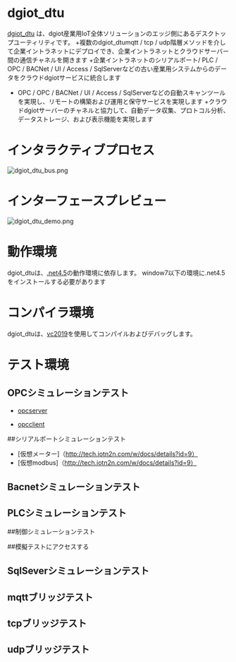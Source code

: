 # dgiot_dtu

 [dgiot_dtu](http://dgiot-1253666439.cos.ap-shanghai-fsi.myqcloud.com/dgiot4.0/dgiot_dtu.zip) は、dgiot産業用IoT全体ソリューションのエッジ側にあるデスクトップユーティリティです。
 +複数のdgiot_dtumqtt / tcp / udp階層メソッドを介して企業イントラネットにデプロイでき、企業イントラネットとクラウドサーバー間の通信チャネルを開きます
 +企業イントラネットのシリアルポート/ PLC / OPC / BACNet / UI / Access / SqlServerなどの古い産業用システムからのデータをクラウドdgiotサービスに統合します
 + OPC / OPC / BACNet / UI / Access / SqlServerなどの自動スキャンツールを実現し、リモートの構築および運用と保守サービスを実現します
 +クラウドdgiotサーバーのチャネルと協力して、自動データ収集、プロトコル分析、データストレージ、および表示機能を実現します

# インタラクティブプロセス

![dgiot_dtu_bus.png](http://dgiot-1253666439.cos.ap-shanghai-fsi.myqcloud.com/dgiot4.0/dgiot_dtu.png)

# インターフェースプレビュー

![dgiot_dtu_demo.png](http://dgiot-1253666439.cos.ap-shanghai-fsi.myqcloud.com/dgiot4.0/dgiot_dtu_demo.png)

# 動作環境
dgiot_dtuは、[.net4.5](https://dgiot-dev-1306147891.cos.ap-nanjing.myqcloud.com/dgiot_dtu/dotNetFx45.rar)の動作環境に依存します。
window7以下の環境に.net4.5をインストールする必要があります

# コンパイラ環境
dgiot_dtuは、[vc2019](https://dgiot-dev-1306147891.cos.ap-nanjing.myqcloud.com/dgiot_dtu/visualstudio2019.zip)を使用してコンパイルおよびデバッグします。


# テスト環境

## OPCシミュレーションテスト
+ [opcserver](https://dgiot-dev-1306147891.cos.ap-nanjing.myqcloud.com/dgiot_dtu/MatrikonOPCSimulation.zip)

+ [opcclient](https://dgiot-dev-1306147891.cos.ap-nanjing.myqcloud.com/dgiot_dtu/MatrikonOPCSimulationV_1.5.zip)

##シリアルポートシミュレーションテスト

+ [仮想メーター]（http://tech.iotn2n.com/w/docs/details?id=9）
+ [仮想modbus]（http://tech.iotn2n.com/w/docs/details?id=9）

## Bacnetシミュレーションテスト

## PLCシミュレーションテスト

##制御シミュレーションテスト

##模擬テストにアクセスする

## SqlSeverシミュレーションテスト

## mqttブリッジテスト

## tcpブリッジテスト

## udpブリッジテスト
